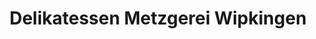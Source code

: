 ---
title: "Delikatessen Metzgerei Wipkingen"
url: /zuerich/delikatessen-metzgerei-wipkingen/
shop: Metzgerei
---